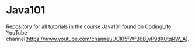 # Java101
Repository for all tutorials in the course Java101 found on CodingLife YouTube-channel(https://www.youtube.com/channel/UCl05fWfB6B_yP9dX0tqRW_A).
